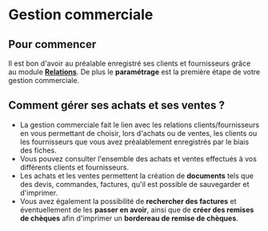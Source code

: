 # Gestion commerciale 

## Pour commencer 
Il est bon d'avoir au préalable enregistré ses clients et fournisseurs grâce au module [**Relations**](/backend/dashboards/relationship). De plus le **paramétrage** est la première étape de votre gestion commerciale.

## Comment gérer ses achats et ses ventes ?

* La gestion commerciale fait le lien avec les relations clients/fournisseurs en vous permettant de choisir, lors d'achats ou de ventes, les clients ou les fournisseurs que vous avez préalablement enregistrés par le biais des fiches.
* Vous pouvez consulter l'ensemble des achats et ventes effectués à vos différents clients et fournisseurs.
* Les achats et les ventes permettent la création de **documents** tels que des devis, commandes, factures, qu'il est possible de sauvegarder et d'imprimer.
* Vous avez également la possibilité de **rechercher des factures** et éventuellement de les **passer en avoir**, ainsi que de **créer des remises de chèques** afin d'imprimer un **bordereau de remise de chèques**.

